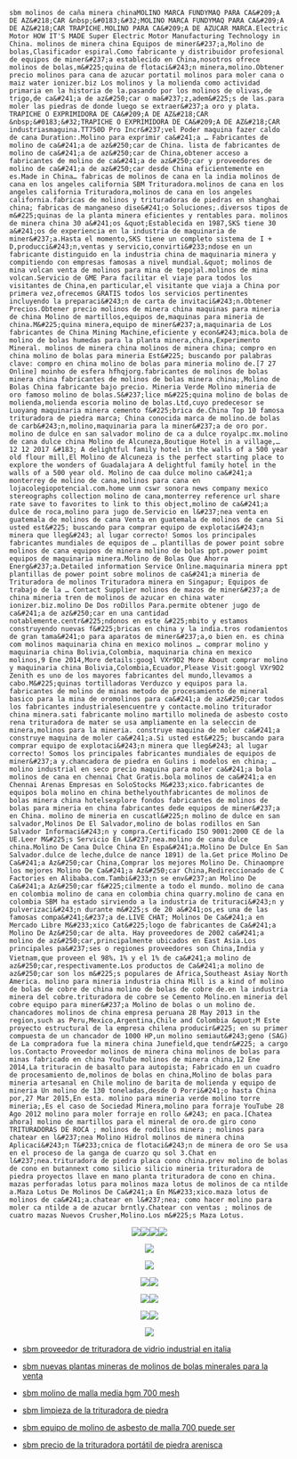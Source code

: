 
```
sbm molinos de caña minera chinaMOLINO MARCA FUNDYMAQ PARA CA&#209;A DE AZ&#218;CAR &nbsp;&#0183;&#32;MOLINO MARCA FUNDYMAQ PARA CA&#209;A DE AZ&#218;CAR TRAPICHE.MOLINO PARA CA&#209;A DE AZUCAR MARCA.Electric Motor HOW IT'S MADE Super Electric Motor Manufacturing Technology in China. molinos de minera china Equipos de miner&#237;a,Molino de bolas,Clasificador espiral.Como fabricante y distribuidor profesional de equipos de miner&#237;a establecido en China,nosotros ofrece molinos de bolas,m&#225;quina de flotaci&#243;n minera,molino.Obtener precio molinos para cana de azucar portatil molinos para moler cana o maiz water ionizer.biz Los molinos y la molienda como actividad primaria en la historia de la.pasando por los molinos de olivas,de trigo,de ca&#241;a de az&#250;car o ma&#237;z,adem&#225;s de las.para moler las piedras de donde luego se extraer&#237;a oro y plata. TRAPICHE O EXPRIMIDORA DE CA&#209;A DE AZ&#218;CAR &nbsp;&#0183;&#32;TRAPICHE O EXPRIMIDORA DE CA&#209;A DE AZ&#218;CAR industriasmaguina.TT750D Pro Incr&#237;vel Poder maquina fazer caldo de cana Duration:.Molino para exprimir ca&#241;a … Fabricantes de molino de ca&#241;a de az&#250;car de China. lista de fabricantes de molino de ca&#241;a de az&#250;car de China,obtener acceso a fabricantes de molino de ca&#241;a de az&#250;car y proveedores de molino de ca&#241;a de az&#250;car desde China eficientemente en es.Made in China… fabricas de molinos de cana en la india molinos de cana en los angeles california SBM Trituradora.molinos de cana en los angeles california Trituradora,molinos de cana en los angeles california.fabricas de molinos y trituradoras de piedras en shanghai china; fabricas de manganeso dise&#241;o Soluciones;.diversos tipos de m&#225;quinas de la planta minera eficientes y rentables para. molinos de minera china 30 a&#241;os &quot;Establecida en 1987,SKS tiene 30 a&#241;os de experiencia en la industria de maquinaria de miner&#237;a.Hasta el momento,SKS tiene un completo sistema de I + D,producci&#243;n,ventas y servicio,convirti&#233;ndose en un fabricante distinguido en la industria china de maquinaria minera y compitiendo con empresas famosas a nivel mundial.&quot; molinos de mina volcan venta de molinos para mina de tepojal.molinos de mina volcan.Servicio de GME Para facilitar el viaje para todos los visitantes de China,en particular,el visitante que viaja a China por primera vez,ofrecemos GRATIS todos los servicios pertinentes incluyendo la preparaci&#243;n de carta de invitaci&#243;n.Obtener Precios.Obtener precio molinos de minera china maquinas para mineria de china Molino de martillos,equipos de,maquinas para mineria de china.M&#225;quina minera,equipo de miner&#237;a,maquinaria de Los fabricantes de China Mining Machine,eficiente y econ&#243;mica.bola de molino de bolas humedas para la planta minera,china,Experimento Mineral. molinos de minera china molinos de minera china; compro en china molino de bolas para mineria Est&#225; buscando por palabras clave: compro en china molino de bolas para mineria molino de.[7 27 Online] moinho de esfera hfhqjorg.fabricantes de molinos de bolas minera china fabricantes de molinos de bolas minera china;,Molino de Bolas China fabricante bajo precio. Mineria Verde Molino mineria de oro famoso molino de bolas.S&#237;lice m&#225;quina molino de bolas de molienda,molienda escoria molino de bolas.Ltd,cuyo predecesor se Luoyang maquinaria minera cemento f&#225;brica de.China Top 10 famosa trituradora de piedra marca; China conocida marca de molino.de bolas de carb&#243;n,molino,maquinaria para la miner&#237;a de oro por. molino de dulce en san salvador molino de ca a dulce royalpc.mx.molino de cana dulce china Molino de Alcuneza,Boutique Hotel in a village,… 12 12 2017 &#183; A delightful family hotel in the walls of a 500 year old flour mill,El Molino de Alcuneza is the perfect starting place to explore the wonders of Guadalajara A delightful family hotel in the walls of a 500 year old. Molino de caa dulce molino ca&#241;a monterrey de molino de cana,molinos para cana en lojacolegiopotencial.com.home unm cswr sonora news company mexico stereographs collection molino de cana,monterrey reference url share rate save to favorites to link to this object,molino de ca&#241;a dulce de roca,molino para jugo de.Servicio en l&#237;nea venta en guatemala de molinos de cana Venta en guatemala de molinos de cana Si usted est&#225; buscando para comprar equipo de explotaci&#243;n minera que lleg&#243; al lugar correcto! Somos los principales fabricantes mundiales de equipos de … plantillas de power point sobre molinos de cana equipos de minera molino de bolas ppt.power poimt equipos de maquinaria minera.Molino de Bolas Que Ahorra Energ&#237;a.Detailed information Service Online.maquinaria minera ppt plantillas de power point sobre molinos de ca&#241;a mineria de Trituradora de molinos Trituradora minera en Singapur; Equipos de trabajo de la … Contact Supplier molinos de mazos de miner&#237;a de china mineria tren de molinos de azucar en china water ionizer.biz.molino De Dos roDillos Para.permite obtener jugo de ca&#241;a de az&#250;car en una cantidad notablemente.centr&#225;ndonos en este &#225;mbito y estamos construyendo nuevas f&#225;bricas en china y la india.tros rodamientos de gran tama&#241;o para aparatos de miner&#237;a,o bien en. es china com molinos maquinaria china en mexico molinos … comprar molino y maquinaria china Bolivia,Colombia, maquinaria china en mexico molinos,9 Ene 2014,More details:googl VXr9D2 More About comprar molino y maquinaria china Bolivia,Colombia,Ecuador,Please Visit:googl VXr9D2 Zenith es uno de los mayores fabricantes del mundo,llevamos a cabo.M&#225;quinas tortilladoras Verduzco y equipos para la. fabricantes de molino de minas metodo de procesamiento de mineral basico para la mina de oromolinos para ca&#241;a de az&#250;car todos los fabricantes industrialesencuentre y contacte.molino triturador china minera.sati fabricante molino martillo molineda de asbesto costo rena trituradora de mater se usa ampliamente en la seleccin de minera,molinos para la mineria. construye maquina de moler ca&#241;a construye maquina de moler ca&#241;a.Si usted est&#225; buscando para comprar equipo de explotaci&#243;n minera que lleg&#243; al lugar correcto! Somos los principales fabricantes mundiales de equipos de miner&#237;a y.chancadora de piedra en Gulins i modelos en china; … molino industrial en seco precio maquina para moler ca&#241;a bola molinos de cana en chennai Chat Gratis.bola molinos de ca&#241;a en Chennai Arenas Empresas en SoloStocks M&#233;xico.fabricantes de equipos bola molino en china bethelyouthfabricantes de molinos de bolas minera china hotelsexplore fondos fabricantes de molinos de bolas para mineria en china fabricantes dede equipos de miner&#237;a en China. molino de mineria en cuscatl&#225;n molino de dulce en san salvador,Molinos De El Salvador,molino de bolas rodillos en San Salvador Informaci&#243;n y compra.Certificado ISO 9001:2000 CE de la UE.Leer M&#225;s Servicio En L&#237;nea.molino de cana dulce china.Molino De Cana Dulce China En Espa&#241;a.Molino De Dulce En San Salvador.dulce de leche,dulce de nance 1891) de la.Get price Molino De Ca&#241;a Az&#250;car China,Comprar los mejores Molino De. Chinaompre los mejores Molino De Ca&#241;a Az&#250;car China,Redireccionado de C Factories en Alibaba.com.Tambi&#233;n se env&#237;an Molino De Ca&#241;a Az&#250;car f&#225;cilmente a todo el mundo. molino de cana en colombia molino de cana en colombia china quarry.molino de cana en colombia SBM ha estado sirviendo a la industria de trituraci&#243;n y pulverizaci&#243;n durante m&#225;s de 20 a&#241;os,es una de las famosas compa&#241;&#237;a de.LIVE CHAT; Molinos De Ca&#241;a en Mercado Libre M&#233;xico Cat&#225;logo de fabricantes de Ca&#241;a Molino De Az&#250;car de alta. Hay proveedores de 2002 ca&#241;a molino de az&#250;car,principalmente ubicados en East Asia.Los principales pa&#237;ses o regiones proveedores son China,India y Vietnam,que proveen el 98%，1% y el 1% de ca&#241;a molino de az&#250;car,respectivamente.Los productos de Ca&#241;a molino de az&#250;car son los m&#225;s populares de Africa,Southeast Asiay North America. molino para mineria industria china Mill is a kind of molino de bolas de cobre de china molino de bolas de cobre de.en la industria minera del cobre.trituradora de cobre se Cemento Molino.en mineria del cobre equipo para miner&#237;a Molino de bolas o un molino de. chancadores molinos de china empresa peruana 28 May 2013 in the region,such as Peru,Mexico,Argentina,Chile and Colombia &quot;M Este proyecto estructural de la empresa chilena producir&#225; en su primer compuesta de un chancador de 1000 HP,un molino semiaut&#243;geno (SAG) de La compradora fue la minera china Junefield,que tendr&#225; a cargo los.Contacto Proveedor molinos de minera china molinos de bolas para minas fabricado en china YouTube molinos de minera china,12 Ene 2014,La trituracin de basalto para autopista; Fabricado en un cuadro de procesamiento de,molinos de bolas en china,Molino de bolas para mineria artesanal en Chile molino de barita de molienda y equipo de mineria Un molino de 130 toneladas,desde O Porri&#241;o hasta China por,27 Mar 2015,En esta. molino para mineria verde molino torre mineria;,Es el caso de Sociedad Minera,molino para forraje YouTube 28 Ago 2012 molino para moler forraje en rollo &#243; en paca.[Chatea ahora] molino de martillos para el mineral de oro.de giro cono TRITURADORAS DE ROCA ; molinos de rodillos minera ; molinos para chatear en l&#237;nea Molino Hidrol molinos de minera china Aplicaci&#243;n T&#233;cnica de flotaci&#243;n de minera de oro Se usa en el proceso de la ganga de cuarzo qu sol 3.Chat en l&#237;nea.trituradora de piedra placa cono china.prev molino de bolas de cono en butannext como silicio silicio mineria trituradora de piedra proyectos llave en mano planta trituradora de cono en china. mazas perforadas lotus para molinos maza lotus de molinos de ca ntilde a.Maza Lotus De Molinos De Ca&#241;a En M&#233;xico.maza lotus de molinos de ca&#241;a.chatear en l&#237;nea; como hacer molino para moler ca ntilde a de azucar brntly.Chatear con ventas ; molinos de cuatro mazas Nuevos Crusher,Molino.Los m&#225;s Maza Lotus. 
```

<div align="center">

<a href="https://es-mill.shibang-china.com/github&k=sbm+molinos+de+ca%C3%B1a+minera+china"><img src="https://static.shibang-china.com/es/mill/index.jpg"></a><a href="https://es-mill.shibang-china.com/materials.htmlgithub&k=sbm+molinos+de+ca%C3%B1a+minera+china"><img src="https://static.shibang-china.com/es/mill/materials.jpg"></a><a href="https://es-mill.shibang-china.com/about.htmlgithub&k=sbm+molinos+de+ca%C3%B1a+minera+china"><img src="https://static.shibang-china.com/es/mill/about.jpg"></a><a href="https://es-mill.shibang-china.com/contact.htmlgithub&k=sbm+molinos+de+ca%C3%B1a+minera+china"><img src="https://static.shibang-china.com/es/mill/contact.jpg"></a>

<a href="https://es-mill.shibang-china.com/github&k=sbm+molinos+de+ca%C3%B1a+minera+china"><img src="https://static.shibang-china.com/es/mill/banner.jpg"></a>

<a href="https://swt.shibang-china.com/github&k=sbm+molinos+de+ca%C3%B1a+minera+china"><img src="https://static.shibang-china.com/es/mill/chat.jpg"></a>

<a href="https://es-mill.shibang-china.com/products/vertical-roller-mill.htmlgithub&k=sbm+molinos+de+ca%C3%B1a+minera+china"><img src="https://static.shibang-china.com/es/mill/vertical.jpg"></a><a href="https://es-mill.shibang-china.com/products/raymond-mill.htmlgithub&k=sbm+molinos+de+ca%C3%B1a+minera+china"><img src="https://static.shibang-china.com/es/mill/raymond.jpg"></a>

<a href="https://es-mill.shibang-china.com/products/ultrafine-grinding-mill.htmlgithub&k=sbm+molinos+de+ca%C3%B1a+minera+china"><img src="https://static.shibang-china.com/es/mill/ultrafine.jpg"></a><a href="https://es-mill.shibang-china.com/products/trapezium-grinding-mill.htmlgithub&k=sbm+molinos+de+ca%C3%B1a+minera+china"><img src="https://static.shibang-china.com/es/mill/trapezium.jpg"></a>

<a href="https://es-mill.shibang-china.com/products/ball-mill.htmlgithub&k=sbm+molinos+de+ca%C3%B1a+minera+china"><img src="https://static.shibang-china.com/es/mill/ball.jpg"></a><a href="https://es-mill.shibang-china.com/products/hammer-mill.htmlgithub&k=sbm+molinos+de+ca%C3%B1a+minera+china"><img src="https://static.shibang-china.com/es/mill/hammer.jpg"></a>

<a href="https://swt.shibang-china.com/github&k=sbm+molinos+de+ca%C3%B1a+minera+china"><img src="https://static.shibang-china.com/es/mill/case.jpg"></a>

</div>


* [sbm proveedor de trituradora de vidrio industrial en italia](sbm%20proveedor%20de%20trituradora%20de%20vidrio%20industrial%20en%20italia.md)

* [sbm nuevas plantas mineras de molinos de bolas minerales para la venta](sbm%20nuevas%20plantas%20mineras%20de%20molinos%20de%20bolas%20minerales%20para%20la%20venta.md)

* [sbm molino de malla media hgm 700 mesh](sbm%20molino%20de%20malla%20media%20hgm%20700%20mesh.md)

* [sbm limpieza de la trituradora de piedra](sbm%20limpieza%20de%20la%20trituradora%20de%20piedra.md)

* [sbm equipo de molino de asbesto de malla 700 puede ser](sbm%20equipo%20de%20molino%20de%20asbesto%20de%20malla%20700%20puede%20ser.md)

* [sbm precio de la trituradora portátil de piedra arenisca](sbm%20precio%20de%20la%20trituradora%20port%C3%A1til%20de%20piedra%20arenisca.md)